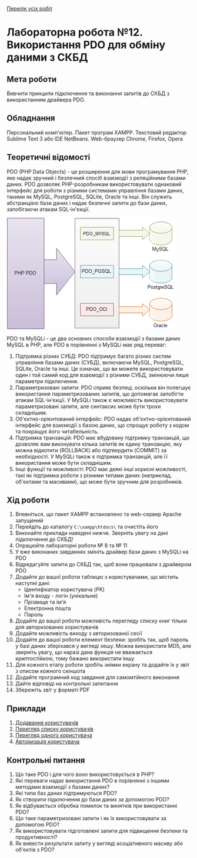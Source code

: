 [Перелік усіх робіт](README.md)

# Лабораторна робота №12. Використання PDO для обміну даними з СКБД

## Мета роботи

Вивчити принципи підключення та виконання запитів до СКБД з використанням драйвера PDO.

## Обладнання

Персональний комп'ютер. Пакет програм XAMPP. Текстовий редактор Sublime Text 3 або IDE NetBeans. Web-браузер Chrome, Firefox, Opera

## Теоретичні відомості

PDO (PHP Data Objects) - це розширення для мови програмування PHP, яке надає зручний і безпечний спосіб взаємодії з реляційними базами даних. PDO дозволяє PHP-розробникам використовувати однаковий інтерфейс для роботи з різними системами управління базами даних, такими як MySQL, PostgreSQL, SQLite, Oracle та інші. Він служить абстракцією бази даних і надає безпечні запити до бази даних, запобігаючи атакам SQL-ін'єкції.

![PDO](img/12-010.png)

PDO та MySQLi - це два основних способи взаємодії з базами даних MySQL в PHP, але PDO в порівнянні з MySQLi має ряд переваг:

1. Підтримка різних СУБД: PDO підтримує багато різних систем управління базами даних (СУБД), включаючи MySQL, PostgreSQL, SQLite, Oracle та інші. Це означає, що ви можете використовувати один і той самий код для взаємодії з різними СУБД, змінюючи лише параметри підключення.
2. Параметризовані запити: PDO сприяє безпеці, оскільки він полегшує використання параметризованих запитів, що допомагає запобігти атакам SQL-ін'єкції. У MySQLi також є можливість використовувати параметризовані запити, але синтаксис може бути трохи складнішим.
3. Об'єктно-орієнтований інтерфейс: PDO надає об'єктно-орієнтований інтерфейс для взаємодії з базою даних, що спрощує роботу з кодом та покращує його читабельність.
4. Підтримка транзакцій: PDO має вбудовану підтримку транзакцій, що дозволяє вам виконувати кілька запитів як єдину транзакцію, яку можна відкотити (ROLLBACK) або підтвердити (COMMIT) за необхідності. У MySQLi також є підтримка транзакцій, але її використання може бути складнішим.
5. Інші функції та можливості: PDO має деякі інші корисні можливості, такі як підтримка роботи з різними типами даних (наприклад, об'єктами та масивами), що може бути зручним для розробників.

## Хід роботи

1. Впевніться, що пакет XAMPP встановлено та web-сервер Apache запущений
2. Перейдіть до каталогу `C:\xampp\htdocs\` та очистіть його
3. Виконайте приклади наведені нижче. Зверніть увагу на дані підключення до СКБД!
4. Опрацюйте лабораторні роботи № 8 та № 11
5. У вже виконаних завданнях змініть драйвер бази даних з MySQLi на PDO
6. Відредагуйте запити до СКБД так, щоб вони працювали з драйвером PDO
7. Додайте до вашої роботи таблицю з користувачами, що містить наступні дані:
   - Ідентифікатор користувача (PK)
   - Ім'я входу - логін (унікальне)
   - Прізвище та ім'я
   - Електронна пошта
   - Пароль
8. Додайте до вашої роботи можливість перегляду списку книг тільки для авторизованих користувачів
9. Додайте можливість виходу з авторизованої сесії
10. Додайте до вашої роботи елемент безпеки: зробіть так, щоб пароль у базі даних зберіхався у вигляді хешу. Можна використати MD5, але зверніть увагу, що наразі дана функція не вважається криптостійкою, тому бажано використати іншу
11. Для кожного етапу роботи зробіть знімки екрану та додайте їх у звіт з описом кожного скіншота
12. Додайте програмний код завдання для самомтійного виконання
13. Дайте відповіді на контрольні запитання
14. Збережіть звіт у форматі PDF

## Приклади

1. [Додавання користувачів](src/lab-12/users1.php)
2. [Перегляд списку користувачів](src/lab-12/users2.php)
3. [Перегляд одного користувача](src/lab-12/users3.php)
4. [Авторизація користувача](src/lab-12/auth1.php)

## Контрольні питання

1.  Що таке PDO і для чого воно використовується в PHP?
2.  Які переваги надає використання PDO в порівнянні з іншими методами взаємодії з базами даних?
3.  Які типи баз даних підтримуються PDO?
4.  Як створити підключення до бази даних за допомогою PDO?
5.  Як відбувається обробка помилок та винятків при використанні PDO?
6.  Що таке параметризовані запити і як їх використовувати за допомогою PDO?
7.  Як використовувати підготовлені запити для підвищення безпеки та продуктивності?
8.  Як вивести результати запиту у вигляді асоціативного масиву або об'єктів з PDO?